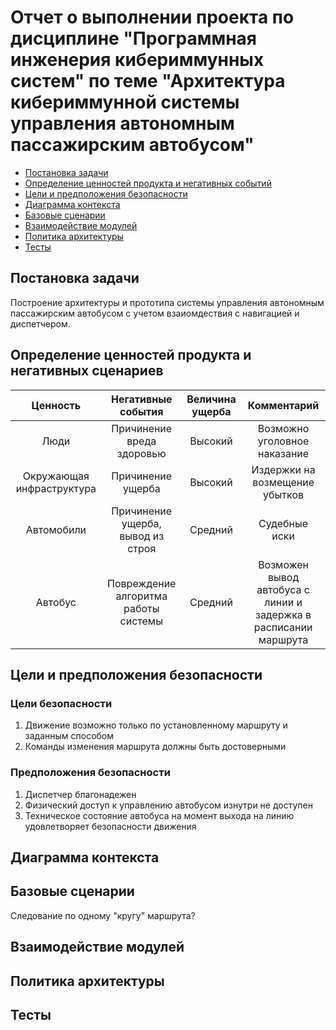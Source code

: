 # Отчет о выполнении проекта по дисциплине "Программная инженерия кибериммунных систем" по теме "Архитектура кибериммунной системы управления автономным пассажирским автобусом"

- [Постановка задачи](#постановка-задачи)
- [Определение ценностей продукта и негативных событий](#определение-ценностей-продукта-и-негативных-сценариев)
- [Цели и предположения безопасности](#цели-и-предположения-безопасности)
- [Диаграмма контекста](#диаграмма-контекста)
- [Базовые сценарии](#базовые-сценарии)
- [Взаимодействие модулей](#взаимодействие-модулей)
- [Политика архитектуры](#политика-архитектуры)
- [Тесты](#тесты)

## Постановка задачи
Построение архитектуры и прототипа системы управления автономным пассажирским автобусом с учетом взаиомдествия с навигацией и диспетчером.

## Определение ценностей продукта и негативных сценариев
| Ценность | Негативные события | Величина ущерба | Комментарий |
|:----------:|:----------:|:----------:|:----------:|
| Люди | Причинение вреда здоровью | Высокий | Возможно уголовное наказание |
| Окружающая инфраструктура | Причинение ущерба | Высокий | Издержки на возмещение убытков |
| Автомобили | Причинение ущерба, вывод из строя | Средний | Судебные иски |
| Автобус | Повреждение алгоритма работы системы | Средний | Возможен вывод автобуса с линии и задержка в расписании маршрута |

## Цели и предположения безопасности
### Цели безопасности
1.	Движение возможно только по установленному маршруту и заданным способом
2.	Команды изменения маршрута должны быть достоверными

### Предположения безопасности
1.	Диспетчер благонадежен
2.	Физический доступ к управлению автобусом изнутри не доступен
3.	Техническое состояние автобуса на момент выхода на линию удовлетворяет безопасности движения

## Диаграмма контекста

## Базовые сценарии
Следование по одному "кругу" маршрута?

## Взаимодействие модулей


## Политика архитектуры

## Тесты
